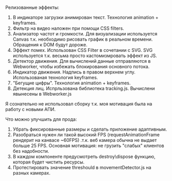 Релизованные эффекты:

1. В индикаторе загрузки анимирован текст. Технология animation + keyframes.
2. Фильтр на видео наложен при помощи CSS filters.
3. Анализатор частот и громкости. Для визуализации используется Canvas т.к. необходимо рисовать график в реальном времени. Обращения к DOM будут дороже.
4. Эффект помех. Использован CSS Filter в сочетании c SVG. SVG используется т.к. весьма просто кастомизмровать
    эффект из JS.
5. Детектор движения. Для вычислений данные отправляются в Webworker, чтобы избежать блокирования основного потока.
6. Индикатор движения. Надпись в правом верхнем углу. Использованая технология keyframes.
7. "Бегущие цифры". Технология animation + keyframes.
8. Детекция лиц. Испрльзована библиотека tracking.js. Вычислени явынесены в Webworker.js


Я сознательно не использовал сборку т.к. моя мотивация была на работу с новыми АПИ.

Что можно улучшить для прода:
1. Убрать фиксированные размеры и сделать приложение адаптивным.
4. Разобраться нужен ли такой высокий FPS (requestAnimationFrame рендерит на канвасе ~60FPS) .т.к. веб камера обычна не     выдает больше 25 FPS. Основная мотивация: не грузить "слабых" клиентов без надобности.
7. В каждом компоненте предусмотреть destroy\dispose функцию, которая будет чистить ресурсы.
8. Протестировать значение threshould в movementDetector.js на разных камерах.